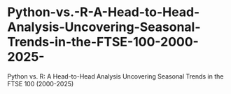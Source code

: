 # Python-vs.-R-A-Head-to-Head-Analysis-Uncovering-Seasonal-Trends-in-the-FTSE-100-2000-2025-
Python vs. R: A Head-to-Head Analysis Uncovering Seasonal Trends in the FTSE 100 (2000-2025)
